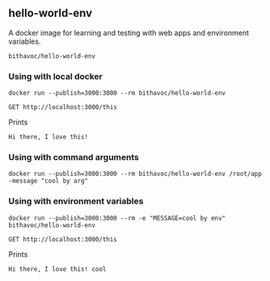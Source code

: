 ## hello-world-env

A docker image for learning and testing with web apps and environment variables.

```
bithavoc/hello-world-env
```

### Using with local docker

```
docker run --publish=3000:3000 --rm bithavoc/hello-world-env
```

```
GET http://localhost:3000/this
```

Prints

```
Hi there, I love this!
```

### Using with command arguments

```
docker run --publish=3000:3000 --rm bithavoc/hello-world-env /root/app -message "cool by arg"
```

### Using with environment variables

```
docker run --publish=3000:3000 --rm -e "MESSAGE=cool by env" bithavoc/hello-world-env
```

```
GET http://localhost:3000/this
```

Prints

```
Hi there, I love this! cool
```
